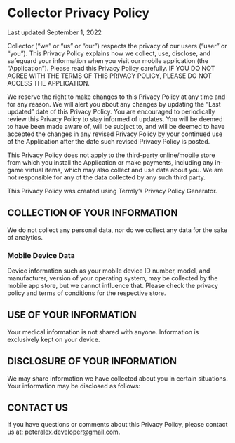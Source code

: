 # Collector Privacy Policy

Last updated September 1, 2022

Collector (“we” or “us” or “our”) respects the privacy of our users (“user” or “you”). This Privacy Policy explains how we collect, use, disclose, and safeguard your information when you visit our mobile application (the “Application”). Please read this Privacy Policy carefully. IF YOU DO NOT AGREE WITH THE TERMS OF THIS PRIVACY POLICY, PLEASE DO NOT ACCESS THE APPLICATION.

We reserve the right to make changes to this Privacy Policy at any time and for any reason. We will alert you about any changes by updating the “Last updated” date of this Privacy Policy. You are encouraged to periodically review this Privacy Policy to stay informed of updates. You will be deemed to have been made aware of, will be subject to, and will be deemed to have accepted the changes in any revised Privacy Policy by your continued use of the Application after the date such revised Privacy Policy is posted.

This Privacy Policy does not apply to the third-party online/mobile store from which you install the Application or make payments, including any in-game virtual items, which may also collect and use data about you. We are not responsible for any of the data collected by any such third party.

This Privacy Policy was created using Termly’s Privacy Policy Generator.

## COLLECTION OF YOUR INFORMATION

We do not collect any personal data, nor do we collect any data for the sake of analytics.

### Mobile Device Data

Device information such as your mobile device ID number, model, and manufacturer, version of your operating system, may be collected by the mobile app store, but we cannot influence that. Please check the privacy policy and terms of conditions for the respective store.

## USE OF YOUR INFORMATION

Your medical information is not shared with anyone. Information is exclusively kept on your device.

## DISCLOSURE OF YOUR INFORMATION

We may share information we have collected about you in certain situations. Your information may be disclosed as follows:

## CONTACT US

If you have questions or comments about this Privacy Policy, please contact us at: peteralex.developer@gmail.com.

